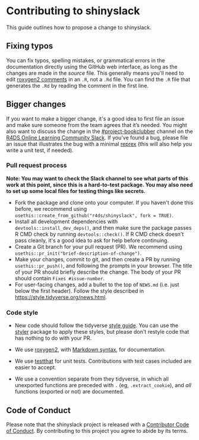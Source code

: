 # Contributing to shinyslack

This guide outlines how to propose a change to shinyslack.

## Fixing typos

You can fix typos, spelling mistakes, or grammatical errors in the documentation directly using the GitHub web interface, as long as the changes are made in the _source_ file. 
This generally means you'll need to edit [roxygen2 comments](https://roxygen2.r-lib.org/articles/roxygen2.html) in an `.R`, not a `.Rd` file. 
You can find the `.R` file that generates the `.Rd` by reading the comment in the first line.

## Bigger changes

If you want to make a bigger change, it's a good idea to first file an issue and make sure someone from the team agrees that it’s needed. 
You might also want to discuss the change in the [#project-bookclubber](https://app.slack.com/client/T6UC1DKJQ/C036TFQR210) channel on the [R4DS Online Learning Community Slack](https://r4ds.io/join).
If you’ve found a bug, please file an issue that illustrates the bug with a minimal 
[reprex](https://www.tidyverse.org/help/#reprex) (this will also help you write a unit test, if needed).

### Pull request process

**Note: You may want to check the Slack channel to see what parts of this work at this point, since this is a hard-to-test package. You may also need to set up some local files for testing things like secrets.**

*   Fork the package and clone onto your computer. If you haven't done this before, we recommend using `usethis::create_from_github("r4ds/shinyslack", fork = TRUE)`.
*   Install all development dependencies with `devtools::install_dev_deps()`, and then make sure the package passes R CMD check by running `devtools::check()`.
    If R CMD check doesn't pass cleanly, it's a good idea to ask for help before continuing. 
*   Create a Git branch for your pull request (PR). We recommend using `usethis::pr_init("brief-description-of-change")`.
*   Make your changes, commit to git, and then create a PR by running `usethis::pr_push()`, and following the prompts in your browser.
    The title of your PR should briefly describe the change.
    The body of your PR should contain `Fixes #issue-number`.
*  For user-facing changes, add a bullet to the top of `NEWS.md` (i.e. just below the first header). Follow the style described in <https://style.tidyverse.org/news.html>.

### Code style

*   New code should follow the tidyverse [style guide](https://style.tidyverse.org). 
    You can use the [styler](https://CRAN.R-project.org/package=styler) package to apply these styles, but please don't restyle code that has nothing to do with your PR.  

*  We use [roxygen2](https://cran.r-project.org/package=roxygen2), with [Markdown syntax](https://cran.r-project.org/web/packages/roxygen2/vignettes/rd-formatting.html), for documentation.  

*  We use [testthat](https://cran.r-project.org/package=testthat) for unit tests. 
   Contributions with test cases included are easier to accept. 

*  We use a convention separate from they tidyverse, in which all unexported functions are preceded with `.` (eg, `.extract_cookie`), and *all* functions (exported or not) are documented.

## Code of Conduct

Please note that the shinyslack project is released with a
[Contributor Code of Conduct](CODE_OF_CONDUCT.md). By contributing to this
project you agree to abide by its terms.
